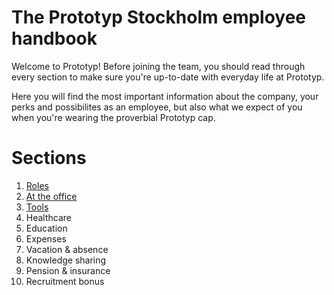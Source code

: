 # The Prototyp Stockholm employee handbook
Welcome to Prototyp! Before joining the team, you should read through every section to make sure you're up-to-date with everyday life at Prototyp.

Here you will find the most important information about the company, your perks and possibilites as an employee, but also what we expect of you when you're wearing the proverbial Prototyp cap.

# Sections
1. [Roles](sections/roles.md)
2. [At the office](sections/at-the-office.md)
3. [Tools](sections/tools.md)
4. Healthcare
5. Education
6. Expenses
7. Vacation & absence
8. Knowledge sharing
9. Pension & insurance
10. Recruitment bonus
